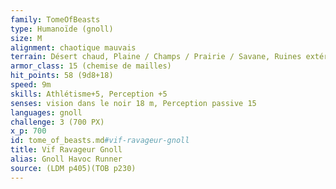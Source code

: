 ```yaml
---
family: TomeOfBeasts
type: Humanoïde (gnoll)
size: M
alignment: chaotique mauvais
terrain: Désert chaud, Plaine / Champs / Prairie / Savane, Ruines extérieures
armor_class: 15 (chemise de mailles)
hit_points: 58 (9d8+18)
speed: 9m
skills: Athlétisme+5, Perception +5
senses: vision dans le noir 18 m, Perception passive 15
languages: gnoll
challenge: 3 (700 PX)
x_p: 700
id: tome_of_beasts.md#vif-ravageur-gnoll
title: Vif Ravageur Gnoll
alias: Gnoll Havoc Runner
source: (LDM p405)(TOB p230)
---
```


